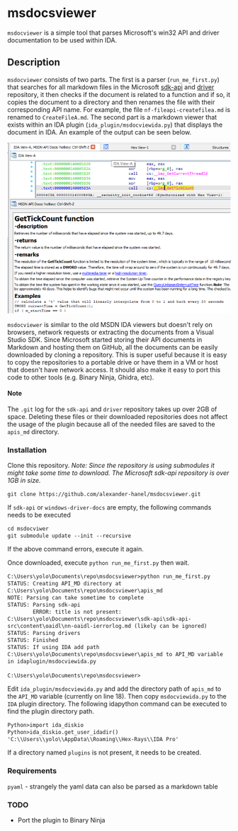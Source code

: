 # msdocsviewer
`msdocviewer` is a simple tool that parses Microsoft's win32 API and driver documentation to be used within IDA.

## Description
`msdocviewer` consists of two parts. The first is a parser (`run_me_first.py`) that searches for all markdown files in the Microsoft [sdk-api](https://github.com/MicrosoftDocs/sdk-api) and [driver](https://github.com/MicrosoftDocs/windows-driver-docs) repository, it then checks if the document is related to a function and if so, it copies the document to a directory and then renames the file with their corresponding API name. For example, the file `nf-fileapi-createfilea.md` is renamed to `CreateFileA.md`. The second part is a markdown viewer that exists within an IDA plugin (`ida_plugin/msdocviewida.py`) that displays the document in IDA. An example of the output can be seen below. 

![Example](./img/preview.png "Optional title")

`msdocviewer` is similar to the old MSDN IDA viewers but doesn't rely on browsers, network requests or extracting the documents from a Visual Studio SDK. Since Microsoft started storing their API documents in Markdown and hosting them on GitHub, all the documents can be easily downloaded by cloning a repository. This is super useful because it is easy to copy the repositories to a portable drive or have them in a VM or host that doesn't have network access. It should also make it easy to port this code to other tools (e.g. Binary Ninja, Ghidra, etc).

#### Note
 The `.git` log for the `sdk-api` and `driver` repository takes up over 2GB of space. Deleting these files or their downloaded repositories does not affect the usage of the plugin because all of the needed files are saved to the `apis_md` directory. 

### Installation 
Clone this repository. *Note: Since the repository is using submodules it might take some time to download. The Microsoft sdk-api repository is over 1GB in size.*
```
git clone https://github.com/alexander-hanel/msdocsviewer.git
```
If `sdk-api` or `windows-driver-docs` are empty, the following commands needs to be executed 
```
cd msdocviwer
git submodule update --init --recursive
```
If the above command errors, execute it again. 

Once downloaded, execute `python run_me_first.py` then wait.
```
C:\Users\yolo\Documents\repo\msdocsviewer>python run_me_first.py
STATUS: Creating API_MD directory at C:\Users\yolo\Documents\repo\msdocsviewer\apis_md
NOTE: Parsing can take sometime to complete
STATUS: Parsing sdk-api
        ERROR: title is not present: C:\Users\yolo\Documents\repo\msdocsviewer\sdk-api\sdk-api-src\content\oaidl\nn-oaidl-ierrorlog.md (likely can be ignored)
STATUS: Parsing drivers
STATUS: Finished
STATUS: If using IDA add path C:\Users\yolo\Documents\repo\msdocsviewer\apis_md to API_MD variable in idaplugin/msdocviewida.py

C:\Users\yolo\Documents\repo\msdocsviewer>
```
Edit `ida_plugin/msdocviewida.py` and add the directory path of `apis_md` to the `API_MD` variable (currently on line 18). Then copy `msdocviewida.py` to the `IDA` plugin directory. The following idapython command can be executed to find the plugin directory path. 

```
Python>import ida_diskio
Python>ida_diskio.get_user_idadir()
'C:\\Users\\yolo\\AppData\\Roaming\\Hex-Rays\\IDA Pro'
```
If a directory named `plugins` is not present, it needs to be created. 

### Requirements 
`pyaml` - strangely the yaml data can also be parsed as a markdown table   

### TODO 
* Port the plugin to Binary Ninja
